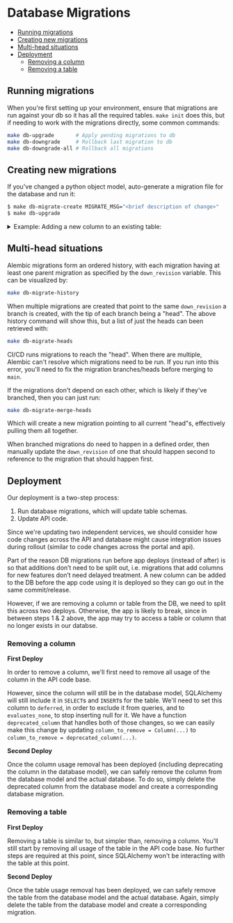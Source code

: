 # Database Migrations

- [Running migrations](#running-migrations)
- [Creating new migrations](#creating-new-migrations)
- [Multi-head situations](#multi-head-situations)
- [Deployment](#deployment)
  - [Removing a column](#removing-a-column)
  - [Removing a table](#removing-a-table)

## Running migrations

When you're first setting up your environment, ensure that migrations are run
against your db so it has all the required tables. `make init` does this, but if
needing to work with the migrations directly, some common commands:

```sh
make db-upgrade       # Apply pending migrations to db
make db-downgrade     # Rollback last migration to db
make db-downgrade-all # Rollback all migrations
```

## Creating new migrations

If you've changed a python object model, auto-generate a migration file for the database and run it:

```sh
$ make db-migrate-create MIGRATE_MSG="<brief description of change>"
$ make db-upgrade
```

<details>
    <summary>Example: Adding a new column to an existing table:</summary>

1. Manually update the database models with the changes (`massgov/pfml/db/models/employees.py` in this example)
```python
class Address(Base):
    ...
    created_at = Column(TIMESTAMP(timezone=True)) # Newly added line
```

2. Automatically generate a migration file with `make db-migrate-create MIGRATE_MSG="Add created_at timestamp to address table"`
```python
...
def upgrade():
    # ### commands auto generated by Alembic - please adjust! ###
    op.add_column("address", sa.Column("created_at", sa.TIMESTAMP(timezone=True), nullable=True))
    # ### end Alembic commands ###


def downgrade():
    # ### commands auto generated by Alembic - please adjust! ###
    op.drop_column("address", "created_at")
    # ### end Alembic commands ###
```

3. Manually adjust the migration file as needed. Some changes will not fully auto-generate (like foreign keys), so make sure that all desired changes are included.
</details>

## Multi-head situations

Alembic migrations form an ordered history, with each migration having at least
one parent migration as specified by the `down_revision` variable. This can be
visualized by:

```sh
make db-migrate-history
```

When multiple migrations are created that point to the same `down_revision` a
branch is created, with the tip of each branch being a "head". The above history
command will show this, but a list of just the heads can been retrieved with:

```sh
make db-migrate-heads
```

CI/CD runs migrations to reach the "head". When there are multiple, Alembic
can't resolve which migrations need to be run. If you run into this error,
you'll need to fix the migration branches/heads before merging to `main`.

If the migrations don't depend on each other, which is likely if they've
branched, then you can just run:

``` sh
make db-migrate-merge-heads
```

Which will create a new migration pointing to all current "head"s, effectively
pulling them all together.

When branched migrations do need to happen in a defined order, then manually
update the `down_revision` of one that should happen second to reference to the
migration that should happen first.

## Deployment
Our deployment is a two-step process:

1. Run database migrations, which will update table schemas.
2. Update API code.

Since we're updating two independent services, we should consider how code changes across the API and database might cause integration issues during rollout (similar to code changes across the portal and api).

Part of the reason DB migrations run before app deploys (instead of after) is so that additions don’t need to be split out, i.e. migrations that add columns for new features don’t need delayed treatment. A new column can be added to the DB before the app code using it is deployed so they can go out in the same commit/release.

However, if we are removing a column or table from the DB, we need to split this across two deploys. Otherwise, the app is likely to break, since in between steps 1 & 2 above, the app may try to access a table or column that no longer exists in our databse.

### Removing a column

**First Deploy**

In order to remove a column, we'll first need to remove all usage of the column in the API code base. 

However, since the column will still be in the database model, SQLAlchemy will still include it in `SELECT`s and `INSERT`s for the table. We'll need to set this column to `deferred`, in order to exclude it from queries, and to `evaluates_none`, to stop inserting null for it. We have a function `deprecated_column` that handles both of those changes, so we can easily make this change by updating `column_to_remove = Column(...)` to `column_to_remove = deprecated_column(...)`.

**Second Deploy**

Once the column usage removal has been deployed (including deprecating the column in the database model), we can safely remove the column from the database model and the actual database. To do so, simply delete the deprecated column from the database model and create a corresponding database migration.

### Removing a table

**First Deploy**

Removing a table is similar to, but simpler than, removing a column. You'll still start by removing all usage of the table in the API code base. No further steps are required at this point, since SQLAlchemy won't be interacting with the table at this point.

**Second Deploy**

Once the table usage removal has been deployed, we can safely remove the table from the database model and the actual database. Again, simply delete the table from the database model and create a corresponding migration.